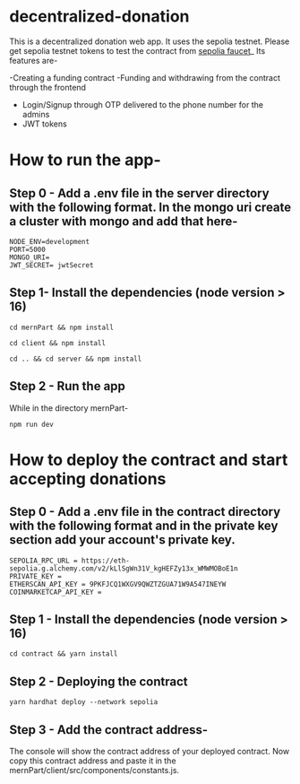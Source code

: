 # decentralized-donation
This is a decentralized donation web app. It uses the sepolia testnet. Please get sepolia testnet tokens to test the contract from [sepolia faucet](https://sepoliafaucet.com/)_
Its features are-

  -Creating a funding contract
  -Funding and withdrawing from the contract through the frontend
  - Login/Signup through OTP delivered to the phone number for the admins
  - JWT tokens
    
# How to run the app-
## Step 0 - Add a .env file in the server directory with the following format. In the mongo uri create a cluster with mongo and add that here-
```
NODE_ENV=development
PORT=5000
MONGO_URI=
JWT_SECRET= jwtSecret
```
## Step 1- Install the dependencies (node version > 16)
```
cd mernPart && npm install
```

```
cd client && npm install
```

```
cd .. && cd server && npm install
```
## Step 2 - Run the app
While in the directory mernPart-
```
npm run dev
```

# How to deploy the contract and start accepting donations
## Step 0 - Add a .env file in the contract directory with the following format and in the private key section add your account's private key.
```
SEPOLIA_RPC_URL = https://eth-sepolia.g.alchemy.com/v2/kLlSgWn31V_kgHEFZy13x_WMWMOBoE1n
PRIVATE_KEY = 
ETHERSCAN_API_KEY = 9PKFJCQ1WXGV9QWZTZGUA71W9A547INEYW
COINMARKETCAP_API_KEY = 
```
## Step 1 - Install the dependencies (node version > 16)
```
cd contract && yarn install
```

## Step 2 - Deploying the contract 
```
yarn hardhat deploy --network sepolia
```

## Step 3 - Add the contract address-
The console will show the contract address of your deployed contract. Now copy this contract address and paste it in the mernPart/client/src/components/constants.js.

